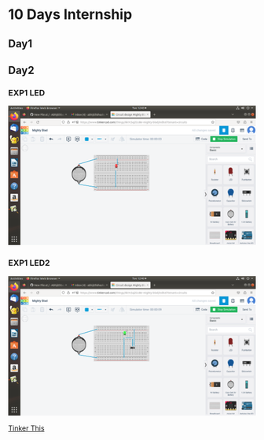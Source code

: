 # 10 Days Internship


## Day1



## Day2
### EXP1 LED
![lld](https://github.com/Abhijithbas/INTERNSHIP/blob/main/image/led1.png)

### EXP1 LED2
![iic](https://github.com/Abhijithbas/INTERNSHIP/blob/main/image/led2.png)

[Tinker This](https://www.tinkercad.com/things/6kYcSqZOJBe-led-cell/editel)

 
   
